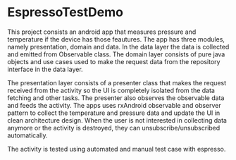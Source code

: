# EspressoTestDemo
This project consists an android app that measures pressure and temperature if the device has those feautures. The app has three modules, 
namely presentation, domain and data. In the data layer the data is collected and emitted from Observable class. The domain layer consists 
of pure java objects and use cases used to make the request data from the repository interface in the data layer. 

The presentation layer consists of a presenter class that makes the request received from the activity so the UI is completely isolated 
from the data fetching and other tasks. The presenter also observes the observable data and feeds the activity. The apps uses rxAndroid 
observable and observer pattern to collect the temperature and pressure data and update the UI in clean architecture design. When the user 
is not interested in collecting data anymore or the activity is destroyed, they can unsubscribe/unsubscribed automatically.

The activity is tested using automated and manual test case with espresso. 
